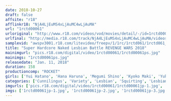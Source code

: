 ```yaml
---
date: 2018-10-27
draft: false
affsite: "r18"
afflinkr18: "NjA4LjEuMS4xLjAuMC4wLjAuMA"
url: "1rctd00061"
urloriginal: "http://www.r18.com/videos/vod/movies/detail/-/id=1rctd00061"
urlfinal: "http://media.r18.com/track/NjA4LjEuMS4xLjAuMC4wLjAuMA/videos/vod/movies/detail/-/id=1rctd00061"
samplevid: "awspv3001.r18.com/litevideo/freepv/1/1rc/1rctd061/1rctd061_dmb_w.mp4"
title: "Super Hardcore Naked Lesbian Battle REVENGE WARS 2018"
mainimgurl: "pics.r18.com/digital/video/1rctd00061/1rctd00061ps.jpg"
mainimgs: "1rctd00061ps.jpg"
releasedate: "Jan. 11, 2018"
duration: 158
productioncomp: "ROCKET"
girls: ['Yui Hatano', 'Hana Haruna', 'Megumi Shino', 'Kyoko Maki', 'Yukari Miyazawa', 'Hana Kano', 'Nonoka Izumi', 'Marina Yuzuki']
categories: ['Cunnilingus', 'Variety', 'Lesbian', 'Squirting', 'Lesbian Kissing', 'Hi-Def']
imgurls: ['pics.r18.com/digital/video/1rctd00061/1rctd00061jp-1.jpg', 'pics.r18.com/digital/video/1rctd00061/1rctd00061jp-2.jpg', 'pics.r18.com/digital/video/1rctd00061/1rctd00061jp-3.jpg', 'pics.r18.com/digital/video/1rctd00061/1rctd00061jp-4.jpg', 'pics.r18.com/digital/video/1rctd00061/1rctd00061jp-5.jpg', 'pics.r18.com/digital/video/1rctd00061/1rctd00061jp-6.jpg', 'pics.r18.com/digital/video/1rctd00061/1rctd00061jp-7.jpg', 'pics.r18.com/digital/video/1rctd00061/1rctd00061jp-8.jpg', 'pics.r18.com/digital/video/1rctd00061/1rctd00061jp-9.jpg', 'pics.r18.com/digital/video/1rctd00061/1rctd00061jp-10.jpg', 'pics.r18.com/digital/video/1rctd00061/1rctd00061jp-11.jpg', 'pics.r18.com/digital/video/1rctd00061/1rctd00061jp-12.jpg', 'pics.r18.com/digital/video/1rctd00061/1rctd00061jp-13.jpg', 'pics.r18.com/digital/video/1rctd00061/1rctd00061jp-14.jpg', 'pics.r18.com/digital/video/1rctd00061/1rctd00061jp-15.jpg', 'pics.r18.com/digital/video/1rctd00061/1rctd00061jp-16.jpg', 'pics.r18.com/digital/video/1rctd00061/1rctd00061jp-17.jpg', 'pics.r18.com/digital/video/1rctd00061/1rctd00061jp-18.jpg', 'pics.r18.com/digital/video/1rctd00061/1rctd00061jp-19.jpg', 'pics.r18.com/digital/video/1rctd00061/1rctd00061jp-20.jpg']
imgs: ['1rctd00061jp-1.jpg', '1rctd00061jp-2.jpg', '1rctd00061jp-3.jpg', '1rctd00061jp-4.jpg', '1rctd00061jp-5.jpg', '1rctd00061jp-6.jpg', '1rctd00061jp-7.jpg', '1rctd00061jp-8.jpg', '1rctd00061jp-9.jpg', '1rctd00061jp-10.jpg', '1rctd00061jp-11.jpg', '1rctd00061jp-12.jpg', '1rctd00061jp-13.jpg', '1rctd00061jp-14.jpg', '1rctd00061jp-15.jpg', '1rctd00061jp-16.jpg', '1rctd00061jp-17.jpg', '1rctd00061jp-18.jpg', '1rctd00061jp-19.jpg', '1rctd00061jp-20.jpg']
---
```

